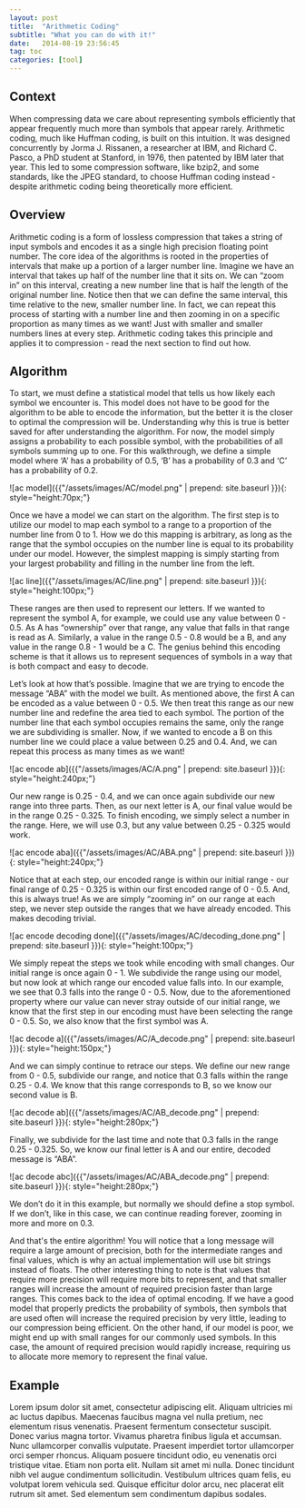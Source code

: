 ```yaml
---
layout: post
title:  "Arithmetic Coding"
subtitle: "What you can do with it!"
date:   2014-08-19 23:56:45
tag: toc
categories: [tool]
---
```


## Context

When compressing data we care about representing symbols efficiently that appear frequently much more than symbols that appear rarely. Arithmetic coding, much like Huffman coding, is built on this intuition. It was designed concurrently by Jorma J. Rissanen, a researcher at IBM, and Richard C. Pasco, a PhD student at Stanford, in 1976, then patented by IBM later that year.  This led to some compression software, like bzip2, and some standards, like the JPEG standard, to choose Huffman coding instead - despite arithmetic coding being theoretically more efficient.

## Overview

Arithmetic coding is a form of lossless compression that takes a string of input symbols and encodes it as a single high precision floating point number. The core idea of the algorithms is rooted in the properties of intervals that make up a portion of a larger number line. Imagine we have an interval that takes up half of the number line that it sits on. We can “zoom in” on this interval, creating a new number line that is half the length of the original number line. Notice then that we can define the same interval, this time relative to the new, smaller number line. In fact, we can repeat this process of starting with a number line and then zooming in on a specific proportion as many times as we want! Just with smaller and smaller numbers lines at every step. Arithmetic coding takes this principle and applies it to compression - read the next section to find out how.

## Algorithm

To start, we must define a statistical model that tells us how likely each symbol we encounter is. This model does not have to be good for the algorithm to be able to encode the information, but the better it is the closer to optimal the compression will be. Understanding why this is true is better saved for after understanding the algorithm. For now, the model simply assigns a probability to each possible symbol, with the probabilities of all symbols summing up to one. For this walkthrough, we define a simple model where ‘A’ has a probability of 0.5, ‘B’ has a probability of 0.3 and ‘C’ has a probability of 0.2.

![ac model]({{"/assets/images/AC/model.png" | prepend: site.baseurl }}){: style="height:70px;"}

Once we have a model we can start on the algorithm. The first step is to utilize our model to map each symbol to a range to a proportion of the number line from 0 to 1. How we do this mapping is arbitrary, as long as the range that the symbol occupies on the number line is equal to its probability under our model. However, the simplest mapping is simply starting from your largest probability and filling in the number line from the left. 

![ac line]({{"/assets/images/AC/line.png" | prepend: site.baseurl }}){: style="height:100px;"}

These ranges are then used to represent our letters. If we wanted to represent the symbol A, for example, we could use any value between 0 - 0.5. As A has “ownership” over that range, any value that falls in that range is read as A. Similarly, a value in the range 0.5 - 0.8 would be a B, and any value in the range 0.8 - 1 would be a C. The genius behind this encoding scheme is that it allows us to represent sequences of symbols in a way that is both compact and easy to decode.
                    
Let’s look at how that’s possible. Imagine that we are trying to encode the message “ABA” with the model we built. As mentioned above, the first A can be encoded as a value between 0 - 0.5. We then treat this range as our new number line and redefine the area tied to each symbol. The portion of the number line that each symbol occupies remains the same, only the range we are subdividing is smaller. Now, if we wanted to encode a B on this number line we could place a value between 0.25 and 0.4. And, we can repeat this process as many times as we want!

![ac encode ab]({{"/assets/images/AC/A.png" | prepend: site.baseurl }}){: style="height:240px;"}

Our new range is 0.25 - 0.4, and we can once again subdivide our new range into three parts. Then, as our next letter is A, our final value would be in the range 0.25 - 0.325. To finish encoding, we simply select a number in the range. Here, we will use 0.3, but any value between 0.25 - 0.325 would work. 

![ac encode aba]({{"/assets/images/AC/ABA.png" | prepend: site.baseurl }}){: style="height:240px;"}

Notice that at each step, our encoded range is within our initial range - our final range of 0.25 - 0.325 is within our first encoded range of 0 - 0.5. And, this is always true! As we are simply “zooming in” on our range at each step, we never step outside the ranges that we have already encoded. This makes decoding trivial.

![ac encode decoding done]({{"/assets/images/AC/decoding_done.png" | prepend: site.baseurl }}){: style="height:100px;"}

We simply repeat the steps we took while encoding with small changes. Our initial range is once again 0 - 1. We subdivide the range using our model, but now look at which range our encoded value falls into. In our example, we see that 0.3 falls into the range 0 - 0.5. Now, due to the aforementioned property where our value can never stray outside of our initial range, we know that the first step in our encoding must have been selecting the range 0 - 0.5. So, we also know that the first symbol was A.

![ac decode a]({{"/assets/images/AC/A_decode.png" | prepend: site.baseurl }}){: style="height:150px;"}

And we can simply continue to retrace our steps. We define our new range from 0 - 0.5, subdivide our range, and notice that 0.3 falls within the range 0.25 - 0.4. We know that this range corresponds to B, so we know our second value is B.

![ac decode ab]({{"/assets/images/AC/AB_decode.png" | prepend: site.baseurl }}){: style="height:280px;"}

Finally, we subdivide for the last time and note that 0.3 falls in the range 0.25 - 0.325. So, we know our final letter is A and our entire, decoded message is “ABA”.

![ac decode abc]({{"/assets/images/AC/ABA_decode.png" | prepend: site.baseurl }}){: style="height:280px;"}

We don’t do it in this example, but normally we should define a stop symbol. If we don’t, like in this case, we can continue reading forever, zooming in more and more on 0.3.

And that's the entire algorithm! You will notice that a long message will require a large amount of precision, both for the intermediate ranges and final values, which is why an actual implementation will use bit strings instead of floats. The other interesting thing to note is that values that require more precision will require more bits to represent, and that smaller ranges will increase the amount of required precision faster than large ranges. This comes back to the idea of optimal encoding. If we have a good model that properly predicts the probability of symbols, then symbols that are used often will increase the required precision by very little, leading to our compression being efficient. On the other hand, if our model is poor, we might end up with small ranges for our commonly used symbols. In this case, the amount of required precision would rapidly increase, requiring us to allocate more memory to represent the final value.


## Example

Lorem ipsum dolor sit amet, consectetur adipiscing elit. Aliquam ultricies mi ac luctus dapibus. Maecenas faucibus magna vel nulla pretium, nec elementum risus venenatis. Praesent fermentum consectetur suscipit. Donec varius magna tortor. Vivamus pharetra finibus ligula et accumsan. Nunc ullamcorper convallis vulputate. Praesent imperdiet tortor ullamcorper orci semper rhoncus. Aliquam posuere tincidunt odio, eu venenatis orci tristique vitae. Etiam non porta elit. Nullam sit amet mi nulla. Donec tincidunt nibh vel augue condimentum sollicitudin. Vestibulum ultrices quam felis, eu volutpat lorem vehicula sed. Quisque efficitur dolor arcu, nec placerat elit rutrum sit amet. Sed elementum sem condimentum dapibus sodales.

